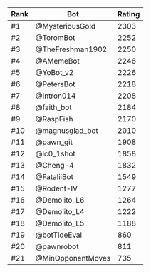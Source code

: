 Rank|Bot|Rating
---|---|---
#1|@MysteriousGold|2303
#2|@ToromBot|2252
#3|@TheFreshman1902|2250
#4|@AMemeBot|2246
#5|@YoBot_v2|2226
#6|@PetersBot|2218
#7|@Intron014|2208
#8|@faith_bot|2184
#9|@RaspFish|2170
#10|@magnusglad_bot|2010
#11|@pawn_git|1908
#12|@lc0_1shot|1858
#13|@Cheng-4|1832
#14|@FataliiBot|1549
#15|@Rodent-IV|1277
#16|@Demolito_L6|1264
#17|@Demolito_L4|1222
#18|@Demolito_L5|1188
#19|@botTideEval|860
#20|@pawnrobot|811
#21|@MinOpponentMoves|735
